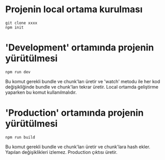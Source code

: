 # Projenin local ortama kurulması
```
git clone xxxx
npm init
```

# 'Development' ortamında projenin yürütülmesi
```
npm run dev
```

Bu komut gerekli bundle ve chunk'ları üretir ve 'watch' metodu ile her kod değişikliğinde bundle ve chunk'ları tekrar üretir. Local ortamda geliştirme yaparken bu komut kullanılmalıdır.


# 'Production' ortamında projenin yürütülmesi
```
npm run build
```

Bu komut gerekli bundle ve chunk'ları üretir ve chunk'lara hash ekler. Yapılan değişiklikleri izlemez. Production çıktısı üretir.

